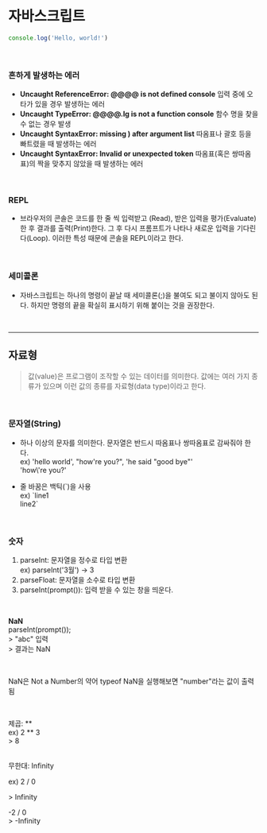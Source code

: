 # 자바스크립트

```javascript
console.log('Hello, world!')
```
<br/>

### 흔하게 발생하는 에러
- **Uncaught ReferenceError: @@@@ is not defined console** 입력 중에 오타가 있을 경우 발생하는 에러
- **Uncaught TypeError: @@@@.lg is not a function console** 함수 명을 찾을 수 없는 경우 발생
- **Uncaught SyntaxError: missing ) after argument list** 따옴표나 괄호 등을 빠트렸을 때 발생하는 에러
- **Uncaught SyntaxError: Invalid or unexpected token** 따옴표(혹은 쌍따옴표)의 짝을 맞추지 않았을 때 발생하는 에러

<br/>

### REPL
- 브라우저의 콘솔은 코드를 한 줄 씩 입력받고  (Read), 받은 입력을 평가(Evaluate)한 후 결과를 출력(Print)한다. 그 후 다시 프롬프트가 나타나 새로운 입력을 기다린다(Loop). 이러한 특성 때문에 콘솔을 REPL이라고 한다.

<br/>

### 세미콜론 
 - 자바스크립트는 하나의 명령이 끝날 때 세미콜론(;)을 불여도 되고 불이지 않아도 된다. 하지만 명령의 끝을 확실히 표시하기 위해 붙이는 것을 권장한다.

<br/>

---
## 자료형
  >값(value)은 프로그램이 조작할 수 있는 데이터를 의미한다. 값에는 여러 가지 종류가 있으며 이런 값의 종류를 자료형(data type)이라고 한다.

  <br/>

### 문자열(String)

- 하나 이상의 문자를 의미한다. 문자열은 반드시 따옴표나 쌍따옴표로 감싸줘야 한다.  
  ex) 'hello world', "how're you?", 'he said "good bye"'  
'how\\'re you?'
- 줄 바꿈은 백틱(\`)을 사용  
  ex) \`line1  
  line2\`

  <br/>

### 숫자
1. parseInt: 문자열을 정수로 타입 변환  
   ex) parseInt('3월') -> 3
2. parseFloat: 문자열을 소수로 타입 변환
3. parseInt(prompt()): 입력 받을 수 있는 창을 띄운다.

<br/>

**NaN**  
parseInt(prompt());  
\> "abc" 입력  
\> 결과는 NaN

<br/>

NaN은 Not a Number의 약어
typeof NaN을 실행해보면 "number"라는 값이 출력됨

<br/>

제곱: **  
ex) 2 ** 3  
\> 8

<br/>
무한대: Infinity  

ex) 2 / 0  

\> Infinity

-2 / 0  
\> -Infinity